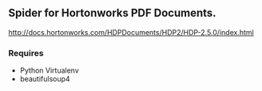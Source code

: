 ## Spider for Hortonworks PDF Documents.

http://docs.hortonworks.com/HDPDocuments/HDP2/HDP-2.5.0/index.html

### Requires

 - Python Virtualenv
 - beautifulsoup4
